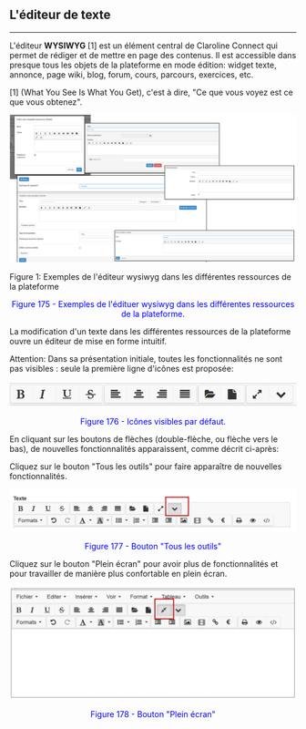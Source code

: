 ## L'éditeur de texte
---
L'éditeur **WYSIWYG** [1] est un élément central de Claroline Connect qui permet de rédiger et de mettre en page des contenus. Il est accessible dans presque tous les objets de la plateforme en mode édition: widget texte, annonce, page wiki, blog, forum, cours, parcours, exercices, etc.

[1] (What You See Is What You Get), c'est à dire, "Ce que vous voyez est ce que vous obtenez".

![](images/fig175.png)

<p style:"text-align: center; color:blue">Figure 1: Exemples de l'éditeur wysiwyg dans les différentes ressources de la plateforme</p>

<p style="text-align: center; color: blue">Figure 175 - Exemples de l'édituer wysiwyg dans les différentes ressources de la plateforme.</p>

La modification d'un texte dans les différentes ressources de la plateforme ouvre un éditeur de mise en forme intuitif.

Attention: Dans sa présentation initiale, toutes les fonctionnalités ne sont pas visibles : seule la première ligne d'icônes est proposée:         

![](images/fig176.png)

<p style="text-align: center; color: blue">Figure 176 - Icônes visibles par défaut.</p>

En cliquant sur les boutons de flèches (double-flèche, ou flèche vers le bas), de nouvelles fonctionnalités apparaissent, comme décrit ci-après:

Cliquez sur le bouton "Tous les outils" pour faire apparaître de nouvelles fonctionnalités.

![](images/fig177.png)

<p style="text-align: center; color: blue">Figure 177 - Bouton "Tous les outils"</p>

Cliquez sur le bouton "Plein écran" pour avoir plus de fonctionnalités et pour travailler de manière plus confortable en plein écran.

![](images/fig178.png)

<p style="text-align: center; color: blue">Figure 178 - Bouton "Plein écran"</p>




